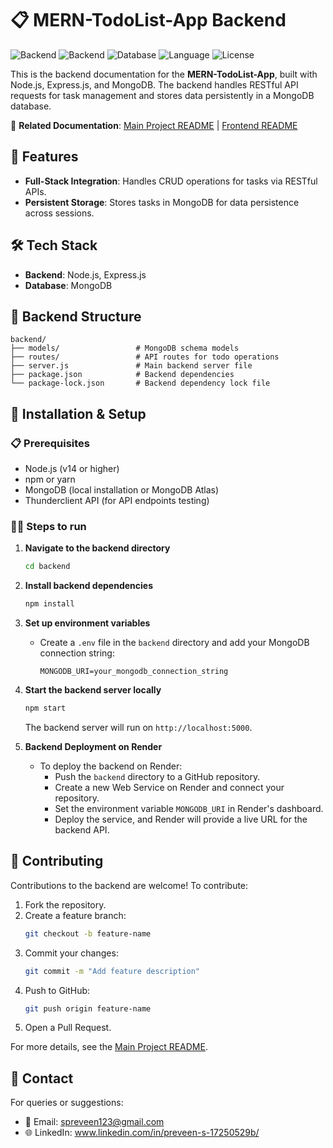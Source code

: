 # 📋 MERN-TodoList-App Backend

![Backend](https://img.shields.io/badge/Backend-Node.js-red.svg)
![Backend](https://img.shields.io/badge/Backend-Express.js-aqua.svg)
![Database](https://img.shields.io/badge/Database-MongoDB-emerald.svg)
![Language](https://img.shields.io/badge/Language-JavaScript-yellow.svg)
![License](https://img.shields.io/badge/License-MIT-lightgrey.svg)

This is the backend documentation for the **MERN-TodoList-App**, built with Node.js, Express.js, and MongoDB. The backend handles RESTful API requests for task management and stores data persistently in a MongoDB database.

🔗 **Related Documentation**: [Main Project README](../README.md) | [Frontend README](../frontend/README.md)

## 🚀 Features

- **Full-Stack Integration**: Handles CRUD operations for tasks via RESTful APIs.
- **Persistent Storage**: Stores tasks in MongoDB for data persistence across sessions.

## 🛠️ Tech Stack

- **Backend**: Node.js, Express.js
- **Database**: MongoDB

## 📂 Backend Structure

```
backend/
├── models/                 # MongoDB schema models
├── routes/                 # API routes for todo operations
├── server.js               # Main backend server file
├── package.json            # Backend dependencies
└── package-lock.json       # Backend dependency lock file
```

## 🧪 Installation & Setup

### 📋 Prerequisites
- Node.js (v14 or higher)
- npm or yarn
- MongoDB (local installation or MongoDB Atlas)
- Thunderclient API (for API endpoints testing)

### 🧑‍💻 Steps to run
1. **Navigate to the backend directory**
   ```bash
   cd backend
   ```

2. **Install backend dependencies**
   ```bash
   npm install
   ```

3. **Set up environment variables**
   - Create a `.env` file in the `backend` directory and add your MongoDB connection string:
     ```
     MONGODB_URI=your_mongodb_connection_string
     ```

4. **Start the backend server locally**
   ```bash
   npm start
   ```
   The backend server will run on `http://localhost:5000`.

5. **Backend Deployment on Render**
   - To deploy the backend on Render:
     - Push the `backend` directory to a GitHub repository.
     - Create a new Web Service on Render and connect your repository.
     - Set the environment variable `MONGODB_URI` in Render's dashboard.
     - Deploy the service, and Render will provide a live URL for the backend API.

## 🤝 Contributing

Contributions to the backend are welcome! To contribute:
1. Fork the repository.
2. Create a feature branch:
   ```bash
   git checkout -b feature-name
   ```
3. Commit your changes:
   ```bash
   git commit -m "Add feature description"
   ```
4. Push to GitHub:
   ```bash
   git push origin feature-name
   ```
5. Open a Pull Request.

For more details, see the [Main Project README](../README.md).

## 📧 Contact

For queries or suggestions:
- 📩 Email: spreveen123@gmail.com
- 🌐 LinkedIn: www.linkedin.com/in/preveen-s-17250529b/
